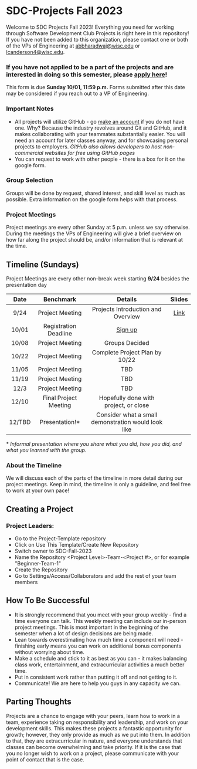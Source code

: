 # SDC-Projects Fall 2023
Welcome to SDC Projects Fall 2023! Everything you need for working through Software Development Club Projects is right here in this repository! If you have not been added to this organization, please contact one or both of the VPs of Engineering at abbharadwaj@wisc.edu or lcanderson4@wisc.edu.

### If you have not applied to be a part of the projects and are interested in doing so this semester, please [apply here](https://forms.gle/SjSmhZEZ3N18EkeZ9)!
This form is due **Sunday 10/01, 11:59 p.m.** Forms submitted after this date may be considered if you reach out to a VP of Engineering.

### Important Notes
* All projects will utilize GitHub - go [make an account](https://github.com/login) if you do not have one. Why? Because the industry revolves around Git and GitHub, and it makes collaborating with your teammates substantially easier. You will need an account for later classes anyway, and for showcasing personal projects to employers. *GitHub also allows developers to host non-commercial websites for free using GitHub pages*
* You can request to work with other people - there is a box for it on the google form.

### Group Selection
Groups will be done by request, shared interest, and skill level as much as possible. Extra information on the google form helps with that process.

### Project Meetings
Project meetings are every other Sunday at 5 p.m. unless we say otherwise. During the meetings the VPs of Engineering will give a brief overview on how far along the project should be, and/or information that is relevant at the time.

## Timeline (Sundays)
Project Meetings are every other non-break week starting **9/24** besides the presentation day

| Date | Benchmark | Details | Slides |
|:---:|:--------:|:------------:|:--------:|
|9/24| Project Meeting | Projects Introduction and Overview | [Link](https://docs.google.com/presentation/d/1JY9TFbWv-Qk2txLDKeSVsx-NEPGvsz4gt_n7RyaAXzE/edit?usp=sharing)|
|10/01| Registration Deadline | [Sign up](https://forms.gle/SjSmhZEZ3N18EkeZ9) | |
|10/08| Project Meeting | Groups Decided | |
|10/22| Project Meeting | Complete Project Plan by 10/22 | |
|11/05| Project Meeting | TBD | |
|11/19| Project Meeting | TBD | |
|12/3| Project Meeting | TBD | |
|12/10| Final Project Meeting | Hopefully done with project, or close | |
|12/TBD| Presentation!* | Consider what a small demonstration would look like | |

\* *Informal presentation where you share what you did, how you did, and what you learned with the group.*

### About the Timeline
We will discuss each of the parts of the timeline in more detail during our project meetings. Keep in mind, the timeline is only a guideline, and feel free to work at your own pace!

## Creating a Project
### Project Leaders:
- Go to the Project-Template repository
- Click on Use This Template/Create New Repository
- Switch owner to SDC-Fall-2023
- Name the Repository \<Project Level\>-Team-\<Project #\>, or for example "Beginner-Team-1"
- Create the Repository
- Go to Settings/Access/Collaborators and add the rest of your team members

## How To Be Successful
* It is strongly recommend that you meet with your group weekly - find a time everyone can talk. This weekly meeting can include our in-person project meetings. This is most important in the beginning of the semester when a lot of design decisions are being made.
* Lean towards overestimating how much time a component will need - finishing early means you can work on additional bonus components without worrying about time.
* Make a schedule and stick to it as best as you can - it makes balancing class work, entertainment, and extracurricular activities a much better time.
* Put in consistent work rather than putting it off and not getting to it.
* Communicate! We are here to help you guys in any capacity we can.

## Parting Thoughts
Projects are a chance to engage with your peers, learn how to work in a team, experience taking on responsibility and leadership, and work on your development skills. This makes these projects a fantastic opportunity for growth; however, they only provide as much as we put into them. In addition to that, they are extracurricular in nature, and everyone understands that classes can become overwhelming and take priority. If it is the case that you no longer wish to work on a project, please communicate with your point of contact that is the case.
